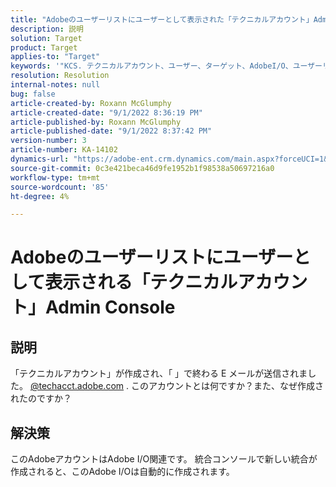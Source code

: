 ```yaml
---
title: "Adobeのユーザーリストにユーザーとして表示された「テクニカルアカウント」Admin Console"
description: 説明
solution: Target
product: Target
applies-to: "Target"
keywords: '"KCS. テクニカルアカウント、ユーザー、ターゲット、AdobeI/O、ユーザーリスト»'
resolution: Resolution
internal-notes: null
bug: false
article-created-by: Roxann McGlumphy
article-created-date: "9/1/2022 8:36:19 PM"
article-published-by: Roxann McGlumphy
article-published-date: "9/1/2022 8:37:42 PM"
version-number: 3
article-number: KA-14102
dynamics-url: "https://adobe-ent.crm.dynamics.com/main.aspx?forceUCI=1&pagetype=entityrecord&etn=knowledgearticle&id=31fe9eb6-352a-ed11-9db1-002248086a27"
source-git-commit: 0c3e421beca46d9fe1952b1f98538a50697216a0
workflow-type: tm+mt
source-wordcount: '85'
ht-degree: 4%

---
```


# Adobeのユーザーリストにユーザーとして表示される「テクニカルアカウント」Admin Console

## 説明


「テクニカルアカウント」が作成され、「 」で終わる E メールが送信されました。 [@techacct.adobe.com](http://techacct.adobe.com) . このアカウントとは何ですか？また、なぜ作成されたのですか？


## 解決策


このAdobeアカウントはAdobe I/O関連です。 統合コンソールで新しい統合が作成されると、このAdobe I/Oは自動的に作成されます。
